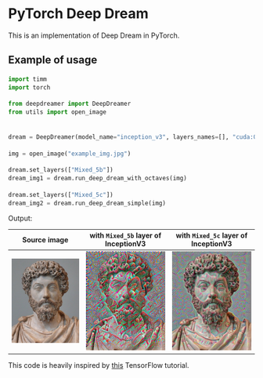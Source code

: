 # PyTorch Deep Dream

This is an implementation of Deep Dream in PyTorch.

## Example of usage

```python
import timm
import torch

from deepdreamer import DeepDreamer
from utils import open_image


dream = DeepDreamer(model_name="inception_v3", layers_names=[], "cuda:0")

img = open_image("example_img.jpg")

dream.set_layers(["Mixed_5b"])
dream_img1 = dream.run_deep_dream_with_octaves(img)

dream.set_layers(["Mixed_5c"])
dream_img2 = dream.run_deep_dream_simple(img)
```

Output:

|              Source image               | with `Mixed_5b` layer of InceptionV3 | with `Mixed_5c` layer of InceptionV3 |
| :-------------------------------------: | :----------------------------------: | :----------------------------------: |
| ![source image](images/example_img.jpg) |  ![result1](images/dream_img1.png)   |  ![result2](images/dream_img2.png)   |

This code is heavily inspired by [this](https://www.tensorflow.org/tutorials/generative/deepdream) TensorFlow tutorial.
